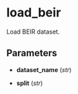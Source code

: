 # load_beir

Load BEIR dataset.



## Parameters

- **dataset_name** (*str*)

- **split** (*str*)




